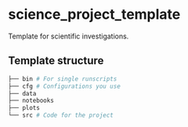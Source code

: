 # science_project_template

Template for scientific investigations. 

## Template structure
```bash
├── bin # For single runscripts
├── cfg # Configurations you use 
├── data 
├── notebooks 
├── plots
└── src # Code for the project
```